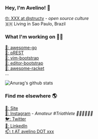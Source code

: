 ### Hey, I'm Avelino! 👋

[🤓: XXX at @structy](https://github.com/structy/) - _open source culture_ <br>
🇧🇷 Living in Sao Paulo, Brazil

### What I'm working on 👨‍💻

[🐨: awesome-go](https://awesome-go.com/) <br>
[🐘: pREST](https://github.com/prest) <br>
[📝: vim-bootstrap](https://vim-bootstrap.com) <br>
[📝: editor-bootstrap](https://github.com/editor-bootstrap) <br>
[🏸: awesome-racket](https://github.com/avelino/awesome-racket) <br>
...

![Anurag's github stats](https://github-readme-stats.vercel.app/api?username=avelino)

### Find me elsewhere 🌎

[🚀: Site](https://avelino.run) <br>
[📸: Instagram](https://instagram.com/avelinorun) - _Amateur #Triathlete 🏊‍♂️🚴‍♂️🏃‍♂️_ <br>
[🐦: Twitter](https://twitter.com/avelinorun) <br>
[💼: LinkedIn](https://www.linkedin.com/in/avelinorun) <br>
[📫: t AT avelino DOT xxx](mailto:t@avelino.xxx)
